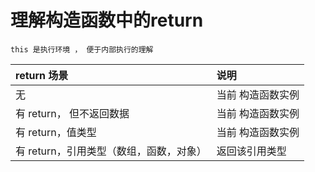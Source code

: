 理解构造函数中的return
===

    this 是执行环境 ， 便于内部执行的理解

| return 场景 | 说明 |
| :------ | :-------------------------------- |
|  无 | 当前 构造函数实例 |
|  有 return， 但不返回数据 | 当前 构造函数实例 |
|  有 return，值类型                     | 当前 构造函数实例 |
|  有 return，引用类型（数组，函数，对象） | 返回该引用类型 |
